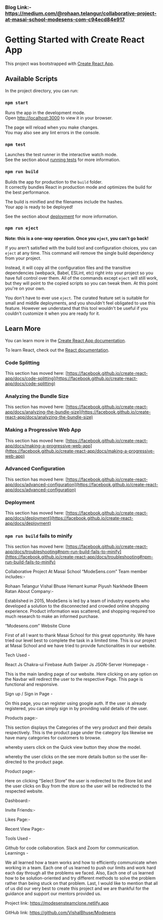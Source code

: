 ### Blog Link:- https://medium.com/@rohaan.telangur/collaborative-project-at-masai-school-modesens-com-c94ecd84e917

# Getting Started with Create React App

This project was bootstrapped with [Create React App](https://github.com/facebook/create-react-app).

## Available Scripts

In the project directory, you can run:

### `npm start`

Runs the app in the development mode.\
Open [http://localhost:3000](http://localhost:3000) to view it in your browser.

The page will reload when you make changes.\
You may also see any lint errors in the console.

### `npm test`

Launches the test runner in the interactive watch mode.\
See the section about [running tests](https://facebook.github.io/create-react-app/docs/running-tests) for more information.

### `npm run build`

Builds the app for production to the `build` folder.\
It correctly bundles React in production mode and optimizes the build for the best performance.

The build is minified and the filenames include the hashes.\
Your app is ready to be deployed!

See the section about [deployment](https://facebook.github.io/create-react-app/docs/deployment) for more information.

### `npm run eject`

**Note: this is a one-way operation. Once you `eject`, you can't go back!**

If you aren't satisfied with the build tool and configuration choices, you can `eject` at any time. This command will remove the single build dependency from your project.

Instead, it will copy all the configuration files and the transitive dependencies (webpack, Babel, ESLint, etc) right into your project so you have full control over them. All of the commands except `eject` will still work, but they will point to the copied scripts so you can tweak them. At this point you're on your own.

You don't have to ever use `eject`. The curated feature set is suitable for small and middle deployments, and you shouldn't feel obligated to use this feature. However we understand that this tool wouldn't be useful if you couldn't customize it when you are ready for it.

## Learn More

You can learn more in the [Create React App documentation](https://facebook.github.io/create-react-app/docs/getting-started).

To learn React, check out the [React documentation](https://reactjs.org/).

### Code Splitting

This section has moved here: [https://facebook.github.io/create-react-app/docs/code-splitting](https://facebook.github.io/create-react-app/docs/code-splitting)

### Analyzing the Bundle Size

This section has moved here: [https://facebook.github.io/create-react-app/docs/analyzing-the-bundle-size](https://facebook.github.io/create-react-app/docs/analyzing-the-bundle-size)

### Making a Progressive Web App

This section has moved here: [https://facebook.github.io/create-react-app/docs/making-a-progressive-web-app](https://facebook.github.io/create-react-app/docs/making-a-progressive-web-app)

### Advanced Configuration

This section has moved here: [https://facebook.github.io/create-react-app/docs/advanced-configuration](https://facebook.github.io/create-react-app/docs/advanced-configuration)

### Deployment

This section has moved here: [https://facebook.github.io/create-react-app/docs/deployment](https://facebook.github.io/create-react-app/docs/deployment)

### `npm run build` fails to minify

This section has moved here: [https://facebook.github.io/create-react-app/docs/troubleshooting#npm-run-build-fails-to-minify](https://facebook.github.io/create-react-app/docs/troubleshooting#npm-run-build-fails-to-minify)


Collaborative Project At Masai School “ModeSens.com”
Team member includes:-

Rohaan Telangur
Vishal Bhuse
Hemant kumar
Piyush Narkhede
Bheem Ratan
About Company:-

Established in 2015, ModeSens is led by a team of industry experts who developed a solution to the disconnected and crowded online shopping experience. Product information was scattered, and shopping required too much research to make an informed purchase.

“Modesens.com” Website Clone

First of all I want to thank Masai School for this great opportunity. We have tried our level best to complete the task in a limited time. This is our project at Masai School and we have tried to provide functionalities in our website.

Tech Used -

React Js
Chakra-ui
Firebase Auth
Swiper Js
JSON-Server
Homepage -

This is the main landing page of our website. Here clicking on any option on the Navbar will redirect the user to the respective Page.
This page is functional and responsive.

Sign up / Sign in Page -

On this page, you can register using google auth. If the user is already registered, you can simply sign in by providing valid details of the user.


Products page:-

This section displays the Categories of the very product and their details respectively. This is the product page under the category lips likewise we have many categories for customers to browse.


whereby users click on the Quick view button they show the model.


whereby the user clicks on the see more details button so the user Re-directed to the product page.

Product page:-

Here on clicking “Select Store” the user is redirected to the Store list and the user clicks on Buy from the store so the user will be redirected to the respected website.


Dashboard:-


Invite Friends:-


Likes Page:-


Recent View Page:-


Tools Used -

Github for code collaboration.
Slack and Zoom for communication.
Learnings -

We all learned how a team works and how to efficiently communicate when working in a team. Each one of us learned to push our limits and work hard each day through all the problems we faced. Also, Each one of us learned how to be solution-oriented and try different methods to solve the problem rather than being stuck on that problem. Last, I would like to mention that all of us did our very best to create this project and we are thankful for the guidance and support our mentors provided us.

Project link: https://modesensteamclone.netlify.app

GitHub link: https://github.com/VishalBhuse/Modesens


